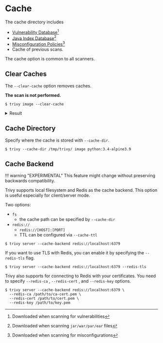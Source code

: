 # Cache
The cache directory includes 

- [Vulnerability Database][trivy-db][^1]
- [Java Index Database][trivy-java-db][^2]
- [Misconfiguration Policies][misconf-policies][^3]
- Cache of previous scans.
 
The cache option is common to all scanners.

## Clear Caches
The `--clear-cache` option removes caches.

**The scan is not performed.**

```
$ trivy image --clear-cache
```

<details>
<summary>Result</summary>

```
2019-11-15T15:13:26.209+0200    INFO    Reopening vulnerability DB
2019-11-15T15:13:26.209+0200    INFO    Removing image caches...
```

</details>

## Cache Directory
Specify where the cache is stored with `--cache-dir`.

```
$ trivy --cache-dir /tmp/trivy/ image python:3.4-alpine3.9
```

## Cache Backend
!!! warning "EXPERIMENTAL"
    This feature might change without preserving backwards compatibility.

Trivy supports local filesystem and Redis as the cache backend. This option is useful especially for client/server mode.

Two options:

- `fs`
    - the cache path can be specified by `--cache-dir`
- `redis://`
    - `redis://[HOST]:[PORT]`
    - TTL can be configured via `--cache-ttl`

```
$ trivy server --cache-backend redis://localhost:6379
```

If you want to use TLS with Redis, you can enable it by specifying the `--redis-tls` flag.

```shell
$ trivy server --cache-backend redis://localhost:6379 --redis-tls
```

Trivy also supports for connecting to Redis with your certificates.
You need to specify `--redis-ca` , `--redis-cert` , and `--redis-key` options.

```
$ trivy server --cache-backend redis://localhost:6379 \
  --redis-ca /path/to/ca-cert.pem \
  --redis-cert /path/to/cert.pem \
  --redis-key /path/to/key.pem
```

[trivy-db]: ./db.md#vulnerability-database
[trivy-java-db]: ./db.md#java-index-database
[misconf-policies]: ../scanner/misconfiguration/check/builtin.md

[^1]: Downloaded when scanning for vulnerabilities
[^2]: Downloaded when scanning `jar/war/par/ear` files
[^3]: Downloaded when scanning for misconfigurations